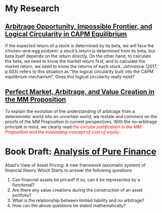 # My Research

## [Arbitrage Opportunity, Impossible Frontier, and Logical Circularity in CAPM Equilibrium](CAPM.md)

If the expected return of a stock is determined by its beta, we will face the chicken-and-egg problem: a stock’s return is determined from its beta, but beta itself depends on the return directly. On the other hand, to calculate the beta, we need to know the market return first, and to calculate the market return, we need to know the returns of each stock. Johnstone (2017, p.503) refers to this situation as “the logical circularity built into the CAPM equilibrium mechanism”. Does this logical circularity really exist?


## [Perfect Market, Arbitrage, and Value Creation in the MM Proposition](MM.md)

To explain the evolution of the understanding of arbitrage from a deterministic world into an uncertain world, we restate and comment on the proofs of the MM Proposition in current perspectives. With the no-arbitrage principle in mind, we clearly read <span style="color:red">*the circular justification in the MM Proposition and the misleading concept of cost of equity*</span>. 


# Book Draft: [Analysis of Pure Finance](MF/APF.md)

Abad's View of Asset Pricing: A new framework (axiomatic system) of financial theory
Which Starts to answer the following questions
1.	Can financial assets be priced? If so, can it be represented by a functional?
2.	Are there any value creations during the construction of an asset portfolio? 
3.	What is the relationship between limited liability and no arbitrage?
4.	How can the above questions be stated mathematically?


